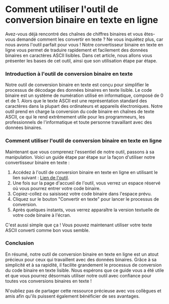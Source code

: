 Comment utiliser l'outil de conversion binaire en texte en ligne
================================================================

Avez-vous déjà rencontré des chaînes de chiffres binaires et vous êtes-vous demandé comment les convertir en texte ? Ne vous inquiétez plus, car nous avons l'outil parfait pour vous ! Notre convertisseur binaire en texte en ligne vous permet de traduire rapidement et facilement des données binaires en caractères ASCII lisibles. Dans cet article, nous allons vous présenter les bases de cet outil, ainsi que son utilisation étape par étape.

### Introduction à l'outil de conversion binaire en texte

Notre outil de conversion binaire en texte est conçu pour simplifier le processus de décodage des données binaires en texte lisible. Le code binaire est un système de numération utilisé en informatique, composé de 0 et de 1. Alors que le texte ASCII est une représentation standard des caractères dans la plupart des ordinateurs et appareils électroniques. Notre outil prend en charge la conversion du code binaire en chaînes de texte ASCII, ce qui le rend extrêmement utile pour les programmeurs, les professionnels de l'informatique et toute personne travaillant avec des données binaires.

### Comment utiliser l'outil de conversion binaire en texte en ligne

Maintenant que vous comprenez l'essentiel de notre outil, passons à sa manipulation. Voici un guide étape par étape sur la façon d'utiliser notre convertisseur binaire en texte :

1. Accédez à l'outil de conversion binaire en texte en ligne en utilisant le lien suivant : [Lien de l'outil](https://www.onlinecalculatorsfree.com/fr/convert/binary-to-ascii.html).
2. Une fois sur la page d'accueil de l'outil, vous verrez un espace réservé où vous pourrez entrer votre code binaire.
3. Copiez-collez ou saisissez votre code binaire dans l'espace prévu.
4. Cliquez sur le bouton "Convertir en texte" pour lancer le processus de conversion.
5. Après quelques instants, vous verrez apparaître la version textuelle de votre code binaire à l'écran.

C'est aussi simple que ça ! Vous pouvez maintenant utiliser votre texte ASCII converti comme bon vous semble.

### Conclusion

En résumé, notre outil de conversion binaire en texte en ligne est un atout précieux pour ceux qui travaillent avec des données binaires. Grâce à sa simplicité et à sa rapidité, il facilite grandement le processus de conversion du code binaire en texte lisible. Nous espérons que ce guide vous a été utile et que vous pourrez désormais utiliser notre outil avec confiance pour toutes vos conversions binaires en texte !

N'oubliez pas de partager cette ressource précieuse avec vos collègues et amis afin qu'ils puissent également bénéficier de ses avantages.